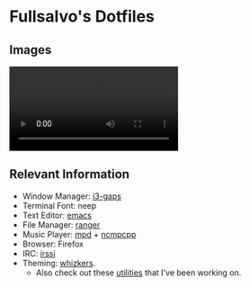# Fullsalvo's Dotfiles

## Images

![Desktop 1](https://i.imgur.com/ZYBKnLw.mp4 "Desktop 1")

## Relevant Information

* Window Manager: [i3-gaps](https://github.com/Airblader/i3)
* Terminal Font: neep
* Text Editor: [emacs](https://www.gnu.org/software/emacs/)
* File Manager: [ranger](https://github.com/hut/ranger)
* Music Player: [mpd](http://www.musicpd.org/) + [ncmpcpp](http://ncmpcpp.rybczak.net/)
* Browser: Firefox
* IRC: [irssi](https://github.com/irssi/irssi)
* Theming: [whizkers](https://github.com/metakirby5/whizkers).
	* Also check out these [utilities](https://github.com/fullsalvo/wz-utils) that I've been working on.

[Desktop 1]: https://i.imgur.com/ZYBKnLw.mp4
